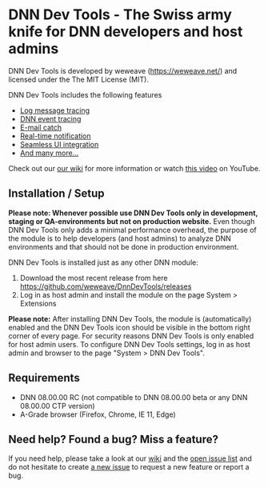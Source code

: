 # DNN Dev Tools - The Swiss army knife for DNN developers and host admins

DNN Dev Tools is developed by weweave (https://weweave.net/) and licensed under the The MIT License (MIT).

DNN Dev Tools includes the following features

* [Log message tracing](https://github.com/weweave/DnnDevTools/wiki/Features#log-message-tracing)
* [DNN event tracing](https://github.com/weweave/DnnDevTools/wiki/Features#dnn-event-tracing)
* [E-mail catch](https://github.com/weweave/DnnDevTools/wiki/Features#e-mail-catch)
* [Real-time notification](https://github.com/weweave/DnnDevTools/wiki/Features#real-time-notification)
* [Seamless UI integration](https://github.com/weweave/DnnDevTools/wiki/Features#seamless-ui-integration)
* [And many more...](https://github.com/weweave/DnnDevTools/wiki/Features#miscellaneous)

Check out our [our wiki](https://github.com/weweave/DNNDevTools/wiki) for more information or watch [this video](https://youtu.be/xkoXRMk12sE) on YouTube.

## Installation / Setup
**Please note: Whenever possible use DNN Dev Tools only in development, staging or QA-environments but not on production website.** Even though DNN Dev Tools only adds a minimal performance overhead, the purpose of the module is to help developers (and host admins) to analyze DNN environments and that should not be done in production environment.

DNN Dev Tools is installed just as any other DNN module:
 1. Download the most recent release from here https://github.com/weweave/DnnDevTools/releases
 1. Log in as host admin and install the module on the page System > Extensions
 
**Please note:** After installing DNN Dev Tools, the module is (automatically) enabled and the DNN Dev Tools icon should be visible in the bottom right corner of every page. For security reasons DNN Dev Tools is only enabled for host admin users. To configure DNN Dev Tools settings, log in as host admin and browser to the page "System > DNN Dev Tools".

## Requirements

* DNN 08.00.00 RC (not compatible to DNN 08.00.00 beta or any DNN 08.00.00 CTP version)
* A-Grade browser (Firefox, Chrome, IE 11, Edge)

## Need help? Found a bug? Miss a feature?

If you need help, please take a look at our [wiki](https://github.com/weweave/DnnDevTools/wiki) and the [open issue list](https://github.com/weweave/DnnDevTools/issues) and do not hesitate to create [a new issue](https://github.com/weweave/DnnDevTools/issues/new) to request a new feature or report a bug.

